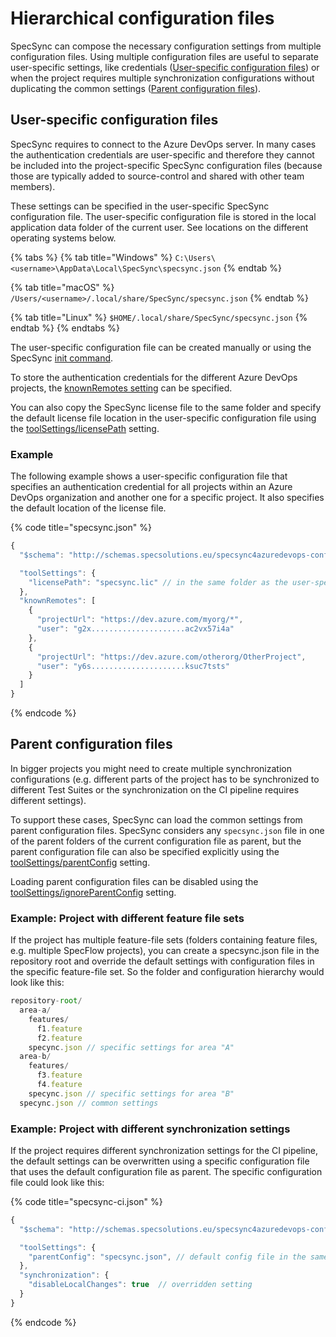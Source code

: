 # Hierarchical configuration files

SpecSync can compose the necessary configuration settings from multiple configuration files. Using multiple configuration files are useful to separate user-specific settings, like credentials \([User-specific configuration files](hierarchical-configuration-files.md#user-specific-configuration-files)\) or when the project requires multiple synchronization configurations without duplicating the common settings \([Parent configuration files](hierarchical-configuration-files.md#parent-configuration-files)\).

## User-specific configuration files

SpecSync requires to connect to the Azure DevOps server. In many cases the authentication credentials are user-specific and therefore they cannot be included into the project-specific SpecSync configuration files \(because those are typically added to source-control and shared with other team members\).

These settings can be specified in the user-specific SpecSync configuration file. The user-specific configuration file is stored in the local application data folder of the current user. See locations on the different operating systems below. 

{% tabs %}
{% tab title="Windows" %}
`C:\Users\<username>\AppData\Local\SpecSync\specsync.json`
{% endtab %}

{% tab title="macOS" %}
`/Users/<username>/.local/share/SpecSync/specsync.json`
{% endtab %}

{% tab title="Linux" %}
`$HOME/.local/share/SpecSync/specsync.json`
{% endtab %}
{% endtabs %}

The user-specific configuration file can be created manually or using the SpecSync [init command](../../reference/command-line-reference/init-command.md). 

To store the authentication credentials for the different Azure DevOps projects, the [knownRemotes setting](../../reference/configuration/knownremotes.md) can be specified.

You can also copy the SpecSync license file to the same folder and specify the default license file location in the user-specific configuration file using the [toolSettings/licensePath](../../reference/configuration/configuration-toolsettings.md) setting.

### Example

The following example shows a user-specific configuration file that specifies an authentication credential for all projects within an Azure DevOps organization and another one for a specific project. It also specifies the default location of the license file.

{% code title="specsync.json" %}
```javascript
{
  "$schema": "http://schemas.specsolutions.eu/specsync4azuredevops-config-latest.json",

  "toolSettings": {
    "licensePath": "specsync.lic" // in the same folder as the user-specific setting
  },
  "knownRemotes": [
    {
      "projectUrl": "https://dev.azure.com/myorg/*",
      "user": "g2x.....................ac2vx57i4a"
    },
    {
      "projectUrl": "https://dev.azure.com/otherorg/OtherProject",
      "user": "y6s.....................ksuc7tsts"
    }
  ]
}
```
{% endcode %}

## Parent configuration files

In bigger projects you might need to create multiple synchronization configurations \(e.g. different parts of the project has to be synchronized to different Test Suites or the synchronization on the CI pipeline requires different settings\).

To support these cases, SpecSync can load the common settings from parent configuration files. SpecSync considers any `specsync.json` file in one of the parent folders of the current configuration file as parent, but the parent configuration file can also be specified explicitly using the [toolSettings/parentConfig](../../reference/configuration/configuration-toolsettings.md) setting.

Loading parent configuration files can be disabled using the [toolSettings/ignoreParentConfig](../../reference/configuration/configuration-toolsettings.md) setting.

### Example: Project with different feature file sets

If the project has multiple feature-file sets \(folders containing feature files, e.g. multiple SpecFlow projects\), you can create a specsync.json file in the repository root and override the default settings with configuration files in the specific feature-file set. So the folder and configuration hierarchy would look like this:

```javascript
repository-root/
  area-a/
    features/
      f1.feature
      f2.feature
    specync.json // specific settings for area "A"
  area-b/    
    features/
      f3.feature
      f4.feature
    specync.json // specific settings for area "B"
  specync.json // common settings
```

### Example: Project with different synchronization settings

If the project requires different synchronization settings for the CI pipeline, the default settings can be overwritten using a specific configuration file that uses the default configuration file as parent. The specific configuration file could look like this:

{% code title="specsync-ci.json" %}
```javascript
{
  "$schema": "http://schemas.specsolutions.eu/specsync4azuredevops-config-latest.json",

  "toolSettings": {
    "parentConfig": "specsync.json", // default config file in the same folder
  },
  "synchronization": {
    "disableLocalChanges": true  // overridden setting
  }
}
```
{% endcode %}

